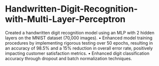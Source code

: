 # Handwritten-Digit-Recognition-with-Multi-Layer-Perceptron

Created a handwritten digit recognition model using an MLP with 2 hidden layers on the MNIST dataset (70,000 images). • Enhanced model training procedures by implementing rigorous testing over 50 epochs, resulting in an accuracy of 98.5% and a 15% reduction in overall error rate, positively impacting customer satisfaction metrics. • Enhanced digit classification accuracy through dropout and batch normalization techniques.
